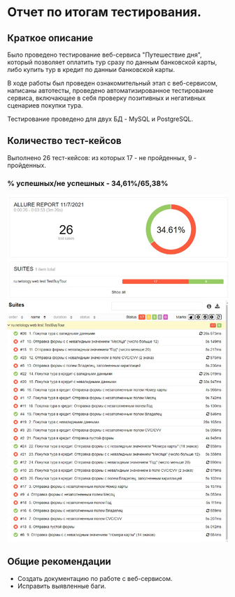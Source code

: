 # Отчет по итогам тестирования.
## Краткое описание
Было проведено тестирование веб-сервиса "Путешествие дня", который позволяет оплатить тур сразу по данным банковской карты, либо купить тур в кредит по данныи банковской карты.

В ходе работы был проведен ознакомительный этап с веб-сервисом, написаны автотесты, проведено автоматизированное тестирование сервиса, включающее в себя проверку позитивных и негативных сценариев покупки тура.

Тестирование проведено для двух БД - MySQL и PostgreSQL.

## Количество тест-кейсов
Выполнено 26 тест-кейсов: из которых 17 - не пройденных, 9 - пройденных.

### % успешных/не успешных - 34,61%/65,38%

![alt tag](https://github.com/TanziliaM/-TanziliaM-QA-diploma/blob/master/docs/allure/Screenshot_9.jpg)
![alt tag](https://github.com/TanziliaM/-TanziliaM-QA-diploma/blob/master/docs/allure/Screenshot_1.jpg)

## Общие рекомендации
* Создать документацию по работе с веб-сервисом.
* Исправить выявленные баги.

